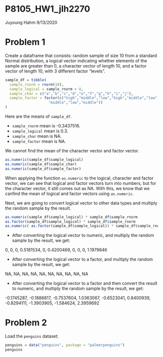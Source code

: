 P8105\_HW1\_jlh2270
================
Juyoung Hahm
9/13/2020

# Problem 1

Create a dataframe that consists: random sample of size 10 from a
standard Normal distribution, a logical vector indicating whether
elements of the sample are greater than 0, a character vector of length
10, and a factor vector of length 10, with 3 different factor “levels”.

``` r
sample_df = tibble(
  sample_rnorm = rnorm(10),
  sample_logical = sample_rnorm > 0,
  sample_char = c("a","b","c","d","e","f","g","h","i","j"),
  sample_factor = factor(c("high","middle","low","high","middle","low","high",
                    "middle","low","middle"))
)
```

Here are the means of `sample_df`.

  - `sample_rnorm` mean is -0.3437516.
  - `sample_logical` mean is 0.3.
  - `sample_char` mean is NA.
  - `sample_factor` mean is NA.

We cannot find the mean of the character vector and factor vector.

``` r
as.numeric(sample_df$sample_logical)
as.numeric(sample_df$sample_char)
as.numeric(sample_df$sample_factor)
```

When applying the function `as.numeric` to the logical, character and
factor vector, we can see that logical and factor vectors turn into
numbers, but for the character vector, it still comes out as NA. With
this, we know that we canfind the mean of logical and factor vectors
using `as.numeric`.

Next, we are going to convert logical vector to other data types and
multiply the random sample by the result.

``` r
as.numeric(sample_df$sample_logical) * sample_df$sample_rnorm
as.factor(sample_df$sample_logical) * sample_df$sample_rnorm
as.numeric( as.factor(sample_df$sample_logical)) * sample_df$sample_rnorm
```

  - After converting the logical vector to numeric, and multiply the
    random sample by the result, we get:

0, 0, 0, 0.5181534, 0, 0.4200469, 0, 0, 0, 1.1979846

  - After converting the logical vector to a factor, and multiply the
    random sample by the result, we get:

NA, NA, NA, NA, NA, NA, NA, NA, NA, NA

  - After converting the logical vector to a factor and then convert the
    result to numeric, and multiply the random sample by the result, we
    get:

\-0.1745287, -0.1886817, -0.7537604, 1.0363067, -0.6523041, 0.8400939,
-0.8294111, -1.3903905, -1.584624, 2.3959692

# Problem 2

Load the `penguins` dataset:

``` r
penguins = data("penguins", package = "palmerpenguins")
penguins
```
